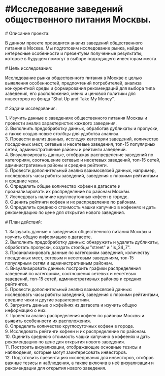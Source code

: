 # \#**Исследование заведений общественного питания Москвы.**

\# Описание проекта:

В данном проекте проводится анализ заведений общественного питания в Москве. Мы подготовим исследование рынка, найдем интересные особенности и презентуем полученные результаты, которые в будущем помогут в выборе подходящего инвесторам места.

\# Цель исследования:

Исследование рынка общественного питания в Москве с целью выявления особенностей, предпочтений потребителей, анализа конкурентной среды и формирования рекомендаций для выбора типа заведения, его расположения, меню и ценовой политики для инвесторов из фонда "Shut Up and Take My Money".

\# Задачи исследования:

1\. Изучить данные о заведениях общественного питания Москвы и провести анализ характеристик каждого заведения.  
2\. Выполнить предобработку данных, обработав дубликаты и пропуски, а также создав новые столбцы для удобства анализа.  
3\. Провести анализ данных, исследуя категории заведений, количество посадочных мест, сетевые и несетевые заведения, топ-15 популярных сетей, административные районы и рейтинги заведений.  
4\. Визуализировать данные, отображая распределение заведений по категориям, соотношение сетевых и несетевых заведений, топ-15 сетей, административные районы и средние рейтинги.  
5\. Провести дополнительный анализ взаимосвязей данных, например, исследовать часы работы заведений, заведения с плохими рейтингами и средние чеки.  
6\. Определить общее количество кофеен в датасете и проанализировать их распределение по районам Москвы.  
7\. Исследовать наличие круглосуточных кофеен в городе.  
8\. Оценить рейтинги кофеен и их распределение по районам.  
9\. Определить среднюю стоимость чашки капучино в кофеенях и дать рекомендацию по цене для открытия нового заведения.

\# План действий:

1\. Загрузить данные о заведениях общественного питания Москвы и изучить общую информацию о датасете.  
2\. Выполнить предобработку данных: обнаружить и удалить дубликаты, обработать пропуски, создать столбцы "street" и "is\_24\_7".  
3\. Проанализировать данные по категориям заведений, количеству посадочных мест, сетевым и несетевым заведениям, топ-15 популярным сетям и административным районам.  
4\. Визуализировать данные: построить графики распределения заведений по категориям, соотношения сетевых и несетевых заведений, топ-15 сетей, административных районов и средних рейтингов.  
5\. Провести дополнительный анализ взаимосвязей данных: исследовать часы работы заведений, заведения с плохими рейтингами, средние чеки и другие характеристики.  
6\. Загрузить данные о кофейнях из датасета и изучить общую информацию о них.  
7\. Провести анализ распределения кофеен по районам Москвы и выявить особенности их расположения.  
8\. Определить количество круглосуточных кофеен в городе.  
9\. Исследовать рейтинги кофеен и их распределение по районам.  
10\. Оценить среднюю стоимость чашки капучино в кофеенях и дать рекомендацию по цене для открытия нового заведения.  
11\. Построить визуализации, отображающие основные тезисы и наблюдения, которые могут заинтересовать инвесторов.  
12\. Подготовить презентацию исследования для инвесторов, отобрав важные тезисы и наблюдения, а также включив в неё визуализации и рекомендации для открытия нового заведения.

